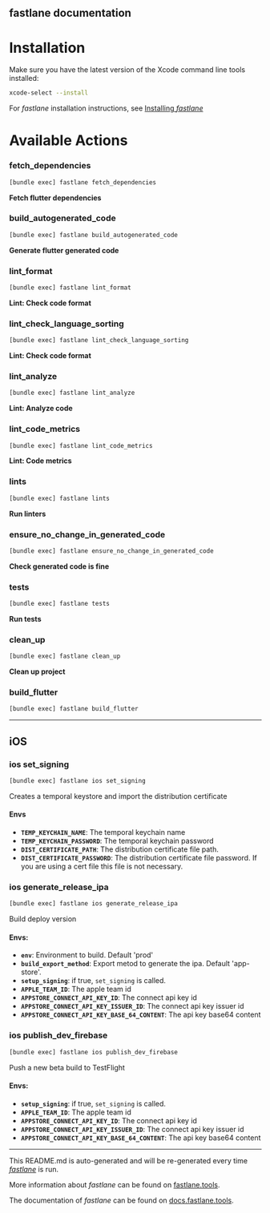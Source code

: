 fastlane documentation
----

# Installation

Make sure you have the latest version of the Xcode command line tools installed:

```sh
xcode-select --install
```

For _fastlane_ installation instructions, see [Installing _fastlane_](https://docs.fastlane.tools/#installing-fastlane)

# Available Actions

### fetch_dependencies

```sh
[bundle exec] fastlane fetch_dependencies
```

**Fetch flutter dependencies**

### build_autogenerated_code

```sh
[bundle exec] fastlane build_autogenerated_code
```

**Generate flutter generated code**

### lint_format

```sh
[bundle exec] fastlane lint_format
```

**Lint: Check code format**

### lint_check_language_sorting

```sh
[bundle exec] fastlane lint_check_language_sorting
```

**Lint: Check code format**

### lint_analyze

```sh
[bundle exec] fastlane lint_analyze
```

**Lint: Analyze code**

### lint_code_metrics

```sh
[bundle exec] fastlane lint_code_metrics
```

**Lint: Code metrics**

### lints

```sh
[bundle exec] fastlane lints
```

**Run linters**

### ensure_no_change_in_generated_code

```sh
[bundle exec] fastlane ensure_no_change_in_generated_code
```

**Check generated code is fine**

### tests

```sh
[bundle exec] fastlane tests
```

**Run tests**

### clean_up

```sh
[bundle exec] fastlane clean_up
```

**Clean up project**

### build_flutter

```sh
[bundle exec] fastlane build_flutter
```



----


## iOS

### ios set_signing

```sh
[bundle exec] fastlane ios set_signing
```

Creates a temporal keystore and import the distribution certificate

#### Envs
* **`TEMP_KEYCHAIN_NAME`**: The temporal keychain name
* **`TEMP_KEYCHAIN_PASSWORD`**: The temporal keychain password
* **`DIST_CERTIFICATE_PATH`**: The distribution certificate file path.
* **`DIST_CERTIFICATE_PASSWORD`**: The distribution certificate file password. If you are using a cert file this file is not necessary.

### ios generate_release_ipa

```sh
[bundle exec] fastlane ios generate_release_ipa
```

Build deploy version

#### Envs:
* **`env`**: Environment to build. Default 'prod'
* **`build_export_method`**: Export metod to generate the ipa. Default 'app-store'.
* **`setup_signing`**: if true, `set_signing` is called.
* **`APPLE_TEAM_ID`**: The apple team id
* **`APPSTORE_CONNECT_API_KEY_ID`**: The connect api key id
* **`APPSTORE_CONNECT_API_KEY_ISSUER_ID`**: The connect api key issuer id
* **`APPSTORE_CONNECT_API_KEY_BASE_64_CONTENT`**: The api key base64 content

### ios publish_dev_firebase

```sh
[bundle exec] fastlane ios publish_dev_firebase
```

Push a new beta build to TestFlight

#### Envs:
* **`setup_signing`**: if true, `set_signing` is called.
* **`APPLE_TEAM_ID`**: The apple team id
* **`APPSTORE_CONNECT_API_KEY_ID`**: The connect api key id
* **`APPSTORE_CONNECT_API_KEY_ISSUER_ID`**: The connect api key issuer id
* **`APPSTORE_CONNECT_API_KEY_BASE_64_CONTENT`**: The api key base64 content

----

This README.md is auto-generated and will be re-generated every time [_fastlane_](https://fastlane.tools) is run.

More information about _fastlane_ can be found on [fastlane.tools](https://fastlane.tools).

The documentation of _fastlane_ can be found on [docs.fastlane.tools](https://docs.fastlane.tools).
